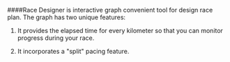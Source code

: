 ####Race Designer is interactive graph convenient tool for design race plan. 
The graph has two unique features:

1) It provides the elapsed time for every kilometer so that you can monitor progress during your race.

2) It incorporates a "split" pacing feature.
